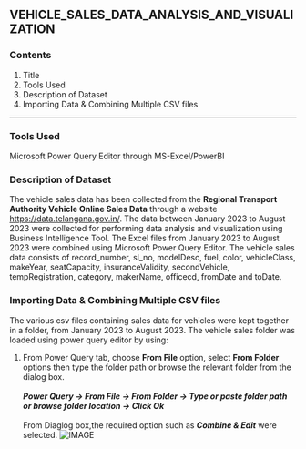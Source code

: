 ## VEHICLE_SALES_DATA_ANALYSIS_AND_VISUALIZATION
### Contents
1. Title
2. Tools Used
3. Description of Dataset
4. Importing Data & Combining Multiple CSV files
----
### Tools Used
Microsoft Power Query Editor through MS-Excel/PowerBI

### Description of Dataset
The vehicle sales data has been collected from the <b>Regional Transport Authority Vehicle Online Sales Data</b> through a website https://data.telangana.gov.in/. The data between January 2023 to August 2023 were collected for performing data analysis and visualization using Business Intelligence Tool. The Excel files from January 2023 to August 2023 were combined using Microsoft Power Query Editor. The vehicle sales data consists of record_number, sl_no, modelDesc, fuel, color, vehicleClass, 
makeYear, seatCapacity, insuranceValidity, secondVehicle, tempRegistration, category, makerName, officecd, fromDate and toDate.

### Importing Data & Combining Multiple CSV files

The various csv files containing sales data for vehicles were kept together in a folder, from January 2023 to August 2023. The vehicle sales folder was loaded using power query editor by using:<br>
1. From Power Query tab, choose <b>From File</b> option, select <b>From Folder</b> options then type the folder path or browse the relevant 
folder from the dialog box.<br><br>
***Power Query -> From File -> From Folder -> Type or paste folder path or browse folder location -> Click Ok*** <br><br>
From Diaglog box,the required option such as ***Combine & Edit*** were selected.
![IMAGE](https://github.com/Tungana-Bhavya/VEHICLE_SALES_DATA_ANALYSIS_AND_VISUALIZATION/tree/main/IMAGES)







